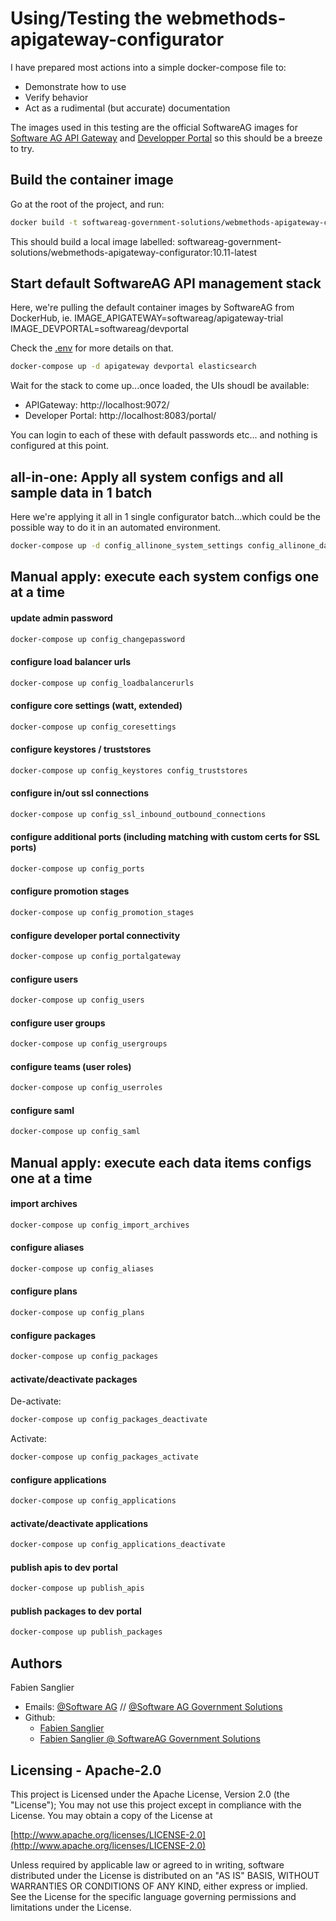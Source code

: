 # Using/Testing the webmethods-apigateway-configurator

I have prepared most actions into a simple docker-compose file to:
 - Demonstrate how to use
 - Verify behavior
 - Act as a rudimental (but accurate) documentation

The images used in this testing are the official SoftwareAG images for [Software AG API Gateway](https://hub.docker.com/r/softwareag/apigateway-trial) and [Developper Portal](https://hub.docker.com/r/softwareag/devportal) so this should be a breeze to try.

## Build the container image

Go at the root of the project, and run:

```bash
docker build -t softwareag-government-solutions/webmethods-apigateway-configurator:10.11-latest --build-arg BASE_IMAGE=redhat/ubi8 .
```

This should build a local image labelled: softwareag-government-solutions/webmethods-apigateway-configurator:10.11-latest

## Start default SoftwareAG API management stack

Here, we're pulling the default container images by SoftwareAG from DockerHub, ie.
IMAGE_APIGATEWAY=softwareag/apigateway-trial
IMAGE_DEVPORTAL=softwareag/devportal

Check the [.env](./.env) for more details on that.

```bash
docker-compose up -d apigateway devportal elasticsearch
```

Wait for the stack to come up...once loaded, the UIs shoudl be available:
- APIGateway: http://localhost:9072/
- Developer Portal: http://localhost:8083/portal/

You can login to each of these with default passwords etc... and nothing is configured at this point.

## all-in-one: Apply all system configs and all sample data in 1 batch

Here we're applying it all in 1 single configurator batch...which could be the possible way to do it in an automated environment.

```bash
docker-compose up -d config_allinone_system_settings config_allinone_data
```

## Manual apply: execute each system configs one at a time

#### update admin password

```bash
docker-compose up config_changepassword
```

#### configure load balancer urls

```bash
docker-compose up config_loadbalancerurls
```

#### configure core settings (watt, extended)

```bash
docker-compose up config_coresettings
```

#### configure keystores / truststores

```bash
docker-compose up config_keystores config_truststores
```

#### configure in/out ssl connections

```bash
docker-compose up config_ssl_inbound_outbound_connections
```

#### configure additional ports (including matching with custom certs for SSL ports)

```bash
docker-compose up config_ports
```

#### configure promotion stages

```bash
docker-compose up config_promotion_stages
```

#### configure developer portal connectivity

```bash
docker-compose up config_portalgateway
```

#### configure users

```bash
docker-compose up config_users
```

#### configure user groups

```bash
docker-compose up config_usergroups
```

#### configure teams (user roles)

```bash
docker-compose up config_userroles
```

#### configure saml

```bash
docker-compose up config_saml
```

## Manual apply: execute each data items configs one at a time

#### import archives

```bash
docker-compose up config_import_archives
```

#### configure aliases

```bash
docker-compose up config_aliases
```

#### configure plans

```bash
docker-compose up config_plans
```

#### configure packages

```bash
docker-compose up config_packages
```

#### activate/deactivate packages

De-activate:

```bash
docker-compose up config_packages_deactivate
```

Activate:

```bash
docker-compose up config_packages_activate
```

#### configure applications

```bash
docker-compose up config_applications
```

#### activate/deactivate applications

```bash
docker-compose up config_applications_deactivate
```

#### publish apis to dev portal

```bash
docker-compose up publish_apis
```

#### publish packages to dev portal

```bash
docker-compose up publish_packages
```

Authors
--------------------------------------------

Fabien Sanglier
- Emails: [@Software AG](mailto:fabien.sanglier@softwareag.com) // [@Software AG Government Solutions](mailto:fabien.sanglier@softwareaggov.com)
- Github: 
  - [Fabien Sanglier](https://github.com/lanimall)
  - [Fabien Sanglier @ SoftwareAG Government Solutions](https://github.com/fabien-sanglier-saggs)

Licensing - Apache-2.0
--------------------------------------------

This project is Licensed under the Apache License, Version 2.0 (the "License");
You may not use this project except in compliance with the License.
You may obtain a copy of the License at

[http://www.apache.org/licenses/LICENSE-2.0](http://www.apache.org/licenses/LICENSE-2.0)

Unless required by applicable law or agreed to in writing, software
distributed under the License is distributed on an "AS IS" BASIS,
WITHOUT WARRANTIES OR CONDITIONS OF ANY KIND, either express or implied.
See the License for the specific language governing permissions and
limitations under the License.